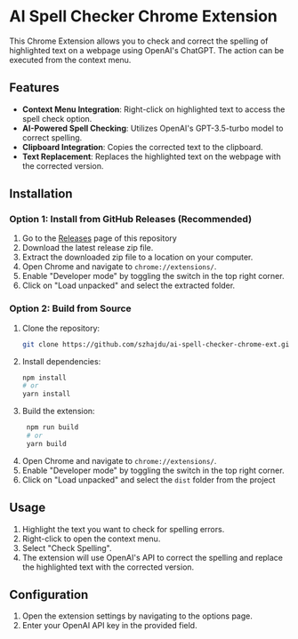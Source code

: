 # AI Spell Checker Chrome Extension

This Chrome Extension allows you to check and correct the spelling of highlighted text on a webpage using OpenAI's ChatGPT. The action can be executed from the context menu.

## Features

- **Context Menu Integration**: Right-click on highlighted text to access the spell check option.
- **AI-Powered Spell Checking**: Utilizes OpenAI's GPT-3.5-turbo model to correct spelling.
- **Clipboard Integration**: Copies the corrected text to the clipboard.
- **Text Replacement**: Replaces the highlighted text on the webpage with the corrected version.

## Installation

### Option 1: Install from GitHub Releases (Recommended)

1. Go to the [Releases](https://github.com/szhajdu/ai-spell-checker-chrome-ext/releases) page of this repository
2. Download the latest release zip file.
3. Extract the downloaded zip file to a location on your computer.
4. Open Chrome and navigate to `chrome://extensions/`.
5. Enable "Developer mode" by toggling the switch in the top right corner.
6. Click on "Load unpacked" and select the extracted folder.

### Option 2: Build from Source

1. Clone the repository:
    ```sh
    git clone https://github.com/szhajdu/ai-spell-checker-chrome-ext.git
    ```
2. Install dependencies:
   ```sh
   npm install
   # or
   yarn install
   ```
3. Build the extension:
   ```sh
    npm run build
    # or
    yarn build
    ```
4. Open Chrome and navigate to `chrome://extensions/`.
5. Enable "Developer mode" by toggling the switch in the top right corner.
6. Click on "Load unpacked" and select the `dist` folder from the project

## Usage

1. Highlight the text you want to check for spelling errors.
2. Right-click to open the context menu.
3. Select "Check Spelling".
4. The extension will use OpenAI's API to correct the spelling and replace the highlighted text with the corrected version.

## Configuration

1. Open the extension settings by navigating to the options page.
2. Enter your OpenAI API key in the provided field.

